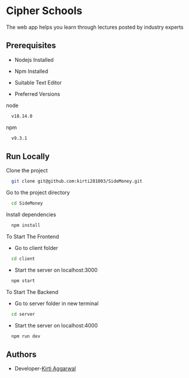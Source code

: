 
# Cipher Schools

The web app helps you learn through lectures posted by industry experts

## Prerequisites
- Nodejs Installed

- Npm Installed

- Suitable Text Editor

- Preferred Versions

node

```bash
  v18.14.0
```

npm

```bash
  v9.3.1
```



## Run Locally

Clone the project

```bash
  git clone git@github.com:kirti281003/SideMoney.git
```

Go to the project directory

```bash
  cd SideMoney
```

Install dependencies

```bash
  npm install
```

To Start The Frontend

- Go to client folder
```bash
  cd client
```
- Start the server on localhost:3000
```bash
  npm start
```

To Start The Backend

- Go to server folder in new terminal
```bash
  cd server
```
- Start the server on localhost:4000
```bash
  npm run dev
```


## Authors

- Developer-[Kirti Aggarwal]("https://github.com/kirti281003")

